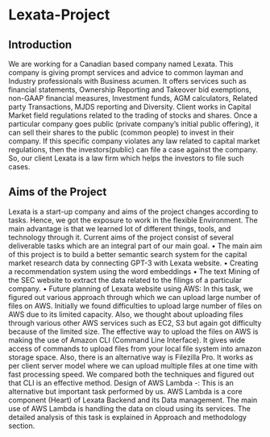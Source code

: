 # Lexata-Project
## Introduction

We are working for a Canadian based company named Lexata. This company is giving prompt services and advice to common layman and Industry professionals with Business acumen. It offers services such as financial statements, Ownership Reporting and Takeover bid exemptions, non-GAAP financial measures, Investment funds, AGM calculators, Related party Transactions, MJDS reporting and Diversity.
Client works in Capital Market field regulations related to the trading of stocks and shares. Once a particular company goes public (private company’s initial public offering), it can sell their shares to the public (common people) to invest in their company. If this specific company violates any law related to capital market regulations, then the investors(public) can file a case against the company. So, our client Lexata is a law firm which helps the investors to file such cases. 

## Aims of the Project
Lexata is a start-up company and aims of the project changes according to tasks. Hence, we got the exposure to work in the flexible Environment. The main advantage is that we learned lot of different things, tools, and technology through it.
Current aims of the project consist of several deliverable tasks which are an integral part of our main goal.
•	The main aim of this project is to build a better semantic search system for the capital market research data by connecting GPT-3 with Lexata website. 
•	Creating a recommendation system using the word embeddings
•	The text Mining of the SEC website to extract the data related to the filings of a particular company.
•	Future planning of Lexata website using AWS:
In this task, we figured out various approach through which we can upload large number of files on AWS. Initially we found difficulties to upload large number of files on AWS due to its limited capacity. Also, we thought about uploading files through various other AWS services such as EC2, S3 but again got difficulty because of the limited size. The effective way to upload the files on AWS is making the use of Amazon CLI (Command Line Interface). It gives wide access of commands to upload files from your local file system into amazon storage space. Also, there is an alternative way is Filezilla Pro. It works as per client server model where we can upload multiple files at one time with fast processing speed. We compared both the techniques and figured out that CLI is an effective method.
Design of AWS Lambda -: This is an alternative but important task performed by us. AWS Lambda is a core component (Heart) of Lexata Backend and its Data management. The main use of AWS Lambda is handling the data on cloud using its services.  The detailed analysis of this task is explained in Approach and methodology section.
